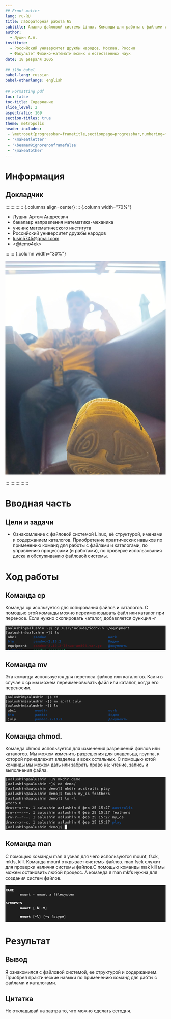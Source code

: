 ```yaml
---
## Front matter
lang: ru-RU
title: Лабораторная работа №5
subtitle: Анализ файловой системы Linux. Команды для работы с файлами и каталогами
author:
  - Лушин А.А.
institute:
  - Российский университет дружбы народов, Москва, Россия
  - Факультет Физико-математических и естественных наук
date: 18 февраля 2005

## i18n babel
babel-lang: russian
babel-otherlangs: english

## Formatting pdf
toc: false
toc-title: Содержание
slide_level: 2
aspectratio: 169
section-titles: true
theme: metropolis
header-includes:
 - \metroset{progressbar=frametitle,sectionpage=progressbar,numbering=fraction}
 - '\makeatletter'
 - '\beamer@ignorenonframefalse'
 - '\makeatother'
---
```


# Информация

## Докладчик

:::::::::::::: {.columns align=center}
::: {.column width="70%"}

  * Лушин Артем Андреевич
  * бакалавр направления математика-механика
  * ученик математического института
  * Российский университет дружбы народов
  * [lusin5745@gmail.com](lusin5745@gmail.com)
  * <@temo4ek>

:::
::: {.column width="30%"}

![](./image/mee.jpeg)

:::
::::::::::::::

# Вводная часть

## Цели и задачи

- Ознакомление с файловой системой Linux, её структурой, именами и содержанием
каталогов. Приобретение практических навыков по применению команд для работы
с файлами и каталогами, по управлению процессами (и работами), по проверке использования диска и обслуживанию файловой системы.

# Ход работы

## Команда cp

Команда cp исользуется для копирования файлов и каталогов. С помощью этой команды можно переименовывать файл или каталог при переносе. Если нужно скопировать каталог, добавляется функция -r

![](./image/2.png)

## Команда mv

Эта команда используется для переноса файлов или каталогов. Как и в случае с cp мы можем переименовывать файл или каталог, когда его переносим.

![](./image/1.png)

## Команда chmod.

Команда chmod используется для изменения разрешений файлов или каталогов. Мы можем изменить разрешения для владельца, группа, к которой принадлежит владелец и всех остальных. С помощью ютой команды мы можем дать или забрать право на: чтение, запись и выполнения файла.

![](./image/3.png)

## Команда man

С помощью команды man я узнал для чего используются mount, fsck, mkfs, kill. Команда mount открывает системы файлов. man fsck служит для проверки наличия системы файлов.С помощью команды mak kill мы можем остановить любой процесс. А команда я 
man mkfs нужна для создания систем файлов.

![](./image/4.png)

# Результат

## Вывод

Я ознакомился с файловой системой, ее структурой и содержанием. Приобрел практические навыки по применению команд для рабты с файлами и каталогами.

## Цитатка

Не откладывай на завтра то, что можно сделать сегодня.








